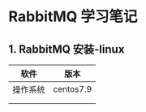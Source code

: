 # RabbitMQ 学习笔记

## 1. RabbitMQ 安装-linux

| 软件     | 版本      |
| -------- | --------- |
| 操作系统 | centos7.9 |
|          |           |
|          |           |

